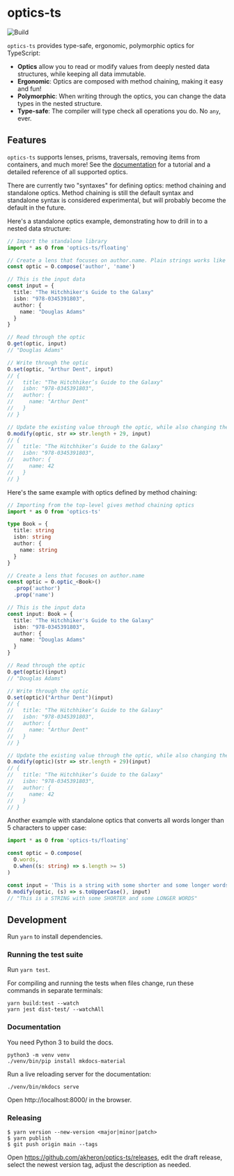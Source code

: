 # optics-ts

![Build](https://github.com/akheron/optics-ts/workflows/tests/badge.svg)

`optics-ts` provides type-safe, ergonomic, polymorphic optics for TypeScript:

- **Optics** allow you to read or modify values from deeply nested data
  structures, while keeping all data immutable.
- **Ergonomic**: Optics are composed with method chaining, making it easy and
  fun!
- **Polymorphic**: When writing through the optics, you can change the data
  types in the nested structure.
- **Type-safe**: The compiler will type check all operations you do. No `any`,
  ever.

## Features

`optics-ts` supports lenses, prisms, traversals, removing items from containers,
and much more! See the [documentation](https://akheron.github.io/optics-ts) for
a tutorial and a detailed reference of all supported optics.

There are currently two "syntaxes" for defining optics: method chaining and
standalone optics. Method chaining is still the default syntax and standalone
syntax is considered experimental, but will probably become the default in the
future.

Here's a standalone optics example, demonstrating how to drill in to a nested
data structure:

```typescript
// Import the standalone library
import * as O from 'optics-ts/floating'

// Create a lens that focuses on author.name. Plain strings works like O.prop().
const optic = O.compose('author', 'name')

// This is the input data
const input = {
  title: "The Hitchhiker's Guide to the Galaxy"
  isbn: "978-0345391803",
  author: {
    name: "Douglas Adams"
  }
}

// Read through the optic
O.get(optic, input)
// "Douglas Adams"

// Write through the optic
O.set(optic, "Arthur Dent", input)
// {
//   title: "The Hitchhiker’s Guide to the Galaxy"
//   isbn: "978-0345391803",
//   author: {
//     name: "Arthur Dent"
//   }
// }

// Update the existing value through the optic, while also changing the data type
O.modify(optic, str => str.length + 29, input)
// {
//   title: "The Hitchhiker’s Guide to the Galaxy"
//   isbn: "978-0345391803",
//   author: {
//     name: 42
//   }
// }
```

Here's the same example with optics defined by method chaining:

```typescript
// Importing from the top-level gives method chaining optics
import * as O from 'optics-ts'

type Book = {
  title: string
  isbn: string
  author: {
    name: string
  }
}

// Create a lens that focuses on author.name
const optic = O.optic_<Book>()
  .prop('author')
  .prop('name')

// This is the input data
const input: Book = {
  title: "The Hitchhiker's Guide to the Galaxy"
  isbn: "978-0345391803",
  author: {
    name: "Douglas Adams"
  }
}

// Read through the optic
O.get(optic)(input)
// "Douglas Adams"

// Write through the optic
O.set(optic)("Arthur Dent")(input)
// {
//   title: "The Hitchhiker’s Guide to the Galaxy"
//   isbn: "978-0345391803",
//   author: {
//     name: "Arthur Dent"
//   }
// }

// Update the existing value through the optic, while also changing the data type
O.modify(optic)(str => str.length + 29)(input)
// {
//   title: "The Hitchhiker’s Guide to the Galaxy"
//   isbn: "978-0345391803",
//   author: {
//     name: 42
//   }
// }
```

Another example with standalone optics that converts all words longer than 5
characters to upper case:

```typescript
import * as O from 'optics-ts/floating'

const optic = O.compose(
  O.words,
  O.when((s: string) => s.length >= 5)
)

const input = 'This is a string with some shorter and some longer words'
O.modify(optic, (s) => s.toUpperCase(), input)
// "This is a STRING with some SHORTER and some LONGER WORDS"
```

## Development

Run `yarn` to install dependencies.

### Running the test suite

Run `yarn test`.

For compiling and running the tests when files change, run these commands in
separate terminals:

```
yarn build:test --watch
yarn jest dist-test/ --watchAll
```

### Documentation

You need Python 3 to build the docs.

```
python3 -m venv venv
./venv/bin/pip install mkdocs-material
```

Run a live reloading server for the documentation:

```
./venv/bin/mkdocs serve
```

Open http://localhost:8000/ in the browser.

### Releasing

```
$ yarn version --new-version <major|minor|patch>
$ yarn publish
$ git push origin main --tags
```

Open https://github.com/akheron/optics-ts/releases, edit the draft release,
select the newest version tag, adjust the description as needed.

